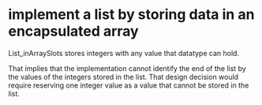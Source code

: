 # implement a list by storing data in an encapsulated array

List_inArraySlots stores integers with any value that datatype can hold.

That implies that the implementation cannot identify the end of the list
by the values of the integers stored in the list. That design decision
would require reserving one integer value as a value that cannot be
stored in the list.
